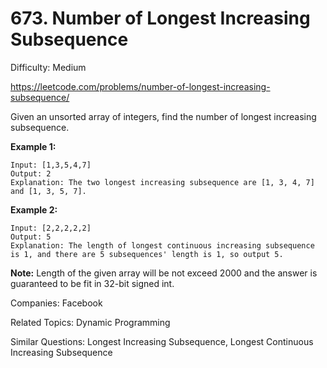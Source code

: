 # 673. Number of Longest Increasing Subsequence

Difficulty: Medium

https://leetcode.com/problems/number-of-longest-increasing-subsequence/

Given an unsorted array of integers, find the number of longest increasing subsequence.

**Example 1:**
```
Input: [1,3,5,4,7]
Output: 2
Explanation: The two longest increasing subsequence are [1, 3, 4, 7] and [1, 3, 5, 7].
```
**Example 2:**
```
Input: [2,2,2,2,2]
Output: 5
Explanation: The length of longest continuous increasing subsequence is 1, and there are 5 subsequences' length is 1, so output 5.
```
**Note:** Length of the given array will be not exceed 2000 and the answer is guaranteed to be fit in 32-bit signed int.

Companies: Facebook

Related Topics: Dynamic Programming

Similar Questions: Longest Increasing Subsequence, Longest Continuous Increasing Subsequence
